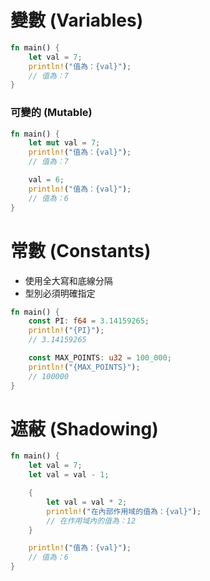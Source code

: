 # 變數 (Variables)

```rs
fn main() {
    let val = 7;
    println!("值為：{val}");
    // 值為：7
}
```

### 可變的 (Mutable)

```rs
fn main() {
    let mut val = 7;
    println!("值為：{val}");
    // 值為：7

    val = 6;
    println!("值為：{val}");
    // 值為：6
}
```

# 常數 (Constants)

- 使用全大寫和底線分隔
- 型別必須明確指定

```rs
fn main() {
    const PI: f64 = 3.14159265;
    println!("{PI}");
    // 3.14159265

    const MAX_POINTS: u32 = 100_000;
    println!("{MAX_POINTS}");
    // 100000
}
```

# 遮蔽 (Shadowing)

```rs
fn main() {
    let val = 7;
    let val = val - 1;

    {
        let val = val * 2;
        println!("在內部作用域的值為：{val}");
        // 在作用域內的值為：12
    }

    println!("值為：{val}");
    // 值為：6
}
```
